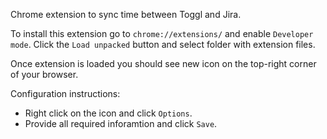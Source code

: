 Chrome extension to sync time between Toggl and Jira.

To install this extension go to `chrome://extensions/` and enable `Developer mode`.
Click the `Load unpacked` button and select folder with extension files.

Once extension is loaded you should see new icon on the top-right corner of your browser.

Configuration instructions:
- Right click on the icon and click `Options`.
- Provide all required inforamtion and click `Save`.
